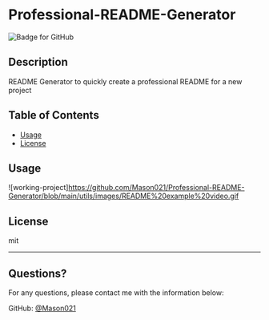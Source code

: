 # Professional-README-Generator
  ![Badge for GitHub](https://img.shields.io/github/languages/top/mason021/Professional-README-Generator?style=flat&logo=appveyor) 
  
  
  ## Description 
  
  
  README Generator to quickly create a professional README for a new project
  ## Table of Contents
  * [Usage](#usage)
  * [License](#license)
  
  ## Usage 
  
![working-project]https://github.com/Mason021/Professional-README-Generator/blob/main/utils/images/README%20example%20video.gif
  
  ## License
  
  mit
  
  ---
  
  ## Questions?
  
  For any questions, please contact me with the information below:
 
  GitHub: [@Mason021](https://api.github.com/users/Mason021)